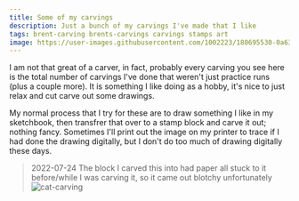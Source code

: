 ```yaml
---
title: Some of my carvings
description: Just a bunch of my carvings I've made that I like
tags: brent-carving brents-carvings carvings stamps art
image: https://user-images.githubusercontent.com/1002223/180695530-0a638226-0db3-46c6-9357-4f7cc46404ce.jpeg
---
```


I am not that great of a carver, in fact, probably every carving you see here is the total number of carvings I've done that weren't just practice runs (plus a couple more). It is something I like doing as a hobby, it's nice to just relax and cut carve out some drawings.

My normal process that I try for these are to draw something I like in my sketchbook, then transfrer that over to a stamp block and carve it out; nothing fancy. Sometimes I'll print out the image on my printer to trace if I had done the drawing digitally, but I don't do too much of drawing digitally these days.

> 2022-07-24
> The block I carved this into had paper all stuck to it before/while I was carving it, so it came out blotchy unfortunately
![cat-carving](https://user-images.githubusercontent.com/1002223/180695530-0a638226-0db3-46c6-9357-4f7cc46404ce.jpeg)

